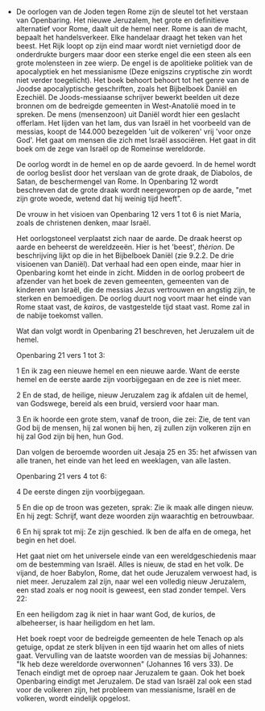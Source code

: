 - De oorlogen van de Joden tegen Rome zijn de sleutel tot het verstaan van Openbaring. Het nieuwe Jeruzalem, het grote en definitieve alternatief voor Rome, daalt uit de hemel neer. Rome is aan de macht, bepaalt het handelsverkeer.  Elke handelaar draagt het teken van het beest. Het Rijk loopt op zijn eind maar wordt niet vernietigd door de onderdrukte burgers maar door een sterke engel die een steen als een grote molensteen in zee wierp. De engel is de apolitieke politiek van de apocalyptiek en het messianisme (Deze enigszins cryptische zin wordt niet verder toegelicht). Het boek behoort behoort tot het genre van de Joodse apocalyptische geschriften, zoals het Bijbelboek Daniël en Ezechiël. De Joods-messiaanse schrijver bewerkt beelden uit deze bronnen om de bedreigde gemeenten in West-Anatolië moed in te spreken. De mens (mensenzoon) uit Daniël wordt hier een geslacht offerlam. Het lijden van het lam, dus van Israël in het voorbeeld van de messias, koopt de 144.000 bezegelden 'uit de volkeren' vrij 'voor onze God'. Het gaat om mensen die zich met Israël associëren. Het gaat in dit boek om de zege van Israël op de Romeinse wereldorde. 
  
  De oorlog wordt in de hemel en op de aarde gevoerd. In de hemel wordt de oorlog beslist door het verslaan van de grote draak, de Diabolos, de Satan, de beschermengel van Rome. In Openbaring 12 wordt beschreven dat de grote draak wordt neergeworpen op de aarde, "met zijn grote woede, wetend dat hij weinig tijd heeft".
  
  De vrouw in het visioen van Openbaring 12 vers 1 tot 6 is niet Maria, zoals de christenen denken, maar Israël. 
  
  Het oorlogstoneel verplaatst zich naar de aarde. De draak heerst op aarde en beheerst de wereldzeeën. Hier is het 'beest', *thèrion*. De beschrijving lijkt op die in het Bijbelboek Daniël (zie 9.2.2. De drie visioenen van Daniël). Dat verhaal had een open einde, maar hier in Openbaring komt het einde in zicht. Midden in de oorlog probeert de afzender van het boek de zeven gemeenten, gemeenten van de kinderen van Israël, die de messias Jezus vertrouwen en angstig zijn, te sterken en bemoedigen. De oorlog duurt nog voort maar het einde van Rome staat vast, de *kairos*, de vastgestelde tijd staat vast. Rome zal in de nabije toekomst vallen. 
  
  Wat dan volgt wordt in Openbaring 21 beschreven, het Jeruzalem uit de hemel. 
  
  Openbaring 21 vers 1 tot 3:
  
  1 
  En ik zag een nieuwe hemel en een nieuwe aarde.
  Want de eerste hemel en de eerste aarde zijn voorbijgegaan
  en de zee is niet meer.
  
  2 
  En de stad, de heilige, nieuw Jeruzalem
  zag ik afdalen uit de hemel, van Godswege,
  bereid als een bruid, versierd voor haar man.
  
  3
  En ik hoorde een grote stem, vanaf de troon, die zei:
  Zie, de tent van God bij de mensen,
  hij zal wonen bij hen,
  zij zullen zijn volkeren zijn
  en hij zal God zijn bij hen, hun God.
  
  Dan volgen de beroemde woorden uit Jesaja 25 en 35: het afwissen van alle tranen, het einde van het leed en weeklagen, van alle lasten.
  
  Openbaring 21 vers 4 tot 6:
  
  4
  De eerste dingen zijn voorbijgegaan. 
  
  5
  En die op de troon was gezeten, sprak:
  Zie ik maak alle dingen nieuw. 
  En hij zegt: 
  Schrijf, want deze woorden zijn waarachtig en betrouwbaar. 
  
  6
  En hij sprak tot mij:
  Ze zijn geschied.
  Ik ben de alfa en de omega,
  het begin en het doel. 
  
  Het gaat niet om het universele einde van een wereldgeschiedenis maar om de bestemming van Israël. Alles is nieuw, de stad en het volk. De vijand, de hoer Babylon, Rome, dat het oude Jeruzalem verwoest had, is niet meer. Jeruzalem zal zijn, naar wel een volledig nieuw Jeruzalem, een stad zoals er nog nooit is geweest, een stad zonder tempel. Vers 22: 
  
  En een heiligdom zag ik niet in haar
  want God, de kurios, de albeheerser, is haar heiligdom
  en het lam. 
  
  Het boek roept voor de bedreigde gemeenten de hele Tenach op als getuige, opdat ze sterk blijven in een tijd waarin het om alles of niets gaat. Vervulling van de laatste woorden van de messias bij Johannes: "Ik heb deze wereldorde overwonnen" (Johannes 16 vers 33). De Tenach eindigt met de oproep naar Jeruzalem te gaan. Ook het boek Openbaring eindigt met Jeruzalem. De stad van Israël zal ook een stad voor de volkeren zijn, het probleem van messianisme, Israël en de volkeren, wordt eindelijk opgelost.